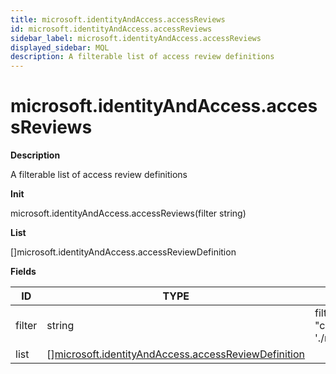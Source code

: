 ```yaml
---
title: microsoft.identityAndAccess.accessReviews
id: microsoft.identityAndAccess.accessReviews
sidebar_label: microsoft.identityAndAccess.accessReviews
displayed_sidebar: MQL
description: A filterable list of access review definitions
---
```


# microsoft.identityAndAccess.accessReviews

**Description**

A filterable list of access review definitions

**Init**

microsoft.identityAndAccess.accessReviews(filter string)

**List**

[]microsoft.identityAndAccess.accessReviewDefinition

**Fields**

| ID     | TYPE                                                                                                                  | DESCRIPTION                                                                                                         |
| ------ | --------------------------------------------------------------------------------------------------------------------- | ------------------------------------------------------------------------------------------------------------------- |
| filter | string                                                                                                                | filter access review definitions. e.g., "contains(scope/microsoft.graph.accessReviewQueryScope/query, './members')" |
| list   | &#91;&#93;[microsoft.identityAndAccess.accessReviewDefinition](microsoft.identityandaccess.accessreviewdefinition.md) |                                                                                                                     |

